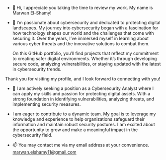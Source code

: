 - 👋 Hi, I appreciate you taking the time to review my work. My name is Marwan El-Shamy!
- 👀  I’m passionate about cybersecurity and dedicated to protecting digital landscapes. My journey into cybersecurity began with a fascination for how technology shapes our world and the challenges that come with securing it. Over the years, I’ve immersed myself in learning about various cyber threats and the innovative solutions to combat them.

     On this GitHub portfolio, you’ll find projects that reflect my commitment to creating safer digital environments. Whether it’s through developing secure code, analyzing vulnerabilities, or staying updated with the latest in cybersecurity trends.

Thank you for visiting my profile, and I look forward to connecting with you!

- 🌱 I am actively seeking a position as a Cybersecurity Analyst where I can apply my skills and passion for protecting digital assets. With a strong foundation in identifying vulnerabilities, analyzing threats, and implementing security measures.

-   I am eager to contribute to a dynamic team. My goal is to leverage my knowledge and experience to help organizations safeguard their information and maintain robust security postures. I am excited about the opportunity to grow and make a meaningful impact in the cybersecurity field.

- 📫 You may contact me via my email address at your convenience.
     marwan.elshamy11@gmail.com

<!---
EthicalMarwan/EthicalMarwan is a ✨ special ✨ repository because its `README.md` (this file) appears on your GitHub profile.
You can click the Preview link to take a look at your changes.
--->
